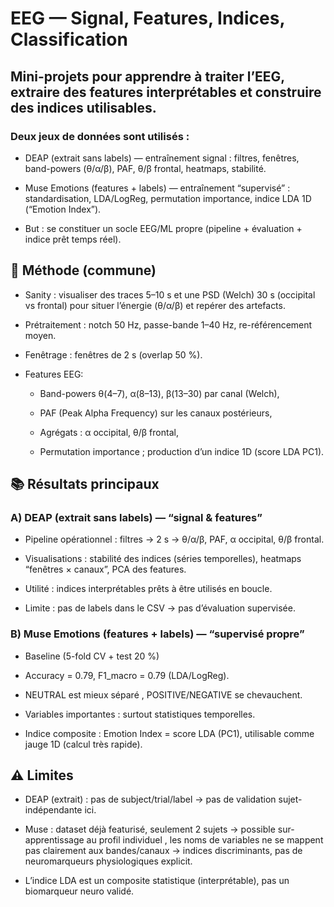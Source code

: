 # EEG  — Signal, Features, Indices, Classification

## Mini-projets pour apprendre à traiter l’EEG, extraire des features interprétables et construire des indices utilisables. 

### Deux jeux de données sont utilisés :

- DEAP (extrait sans labels) — entraînement signal : filtres, fenêtres, band-powers (θ/α/β), PAF, θ/β frontal, heatmaps, stabilité.

- Muse Emotions (features + labels) — entraînement “supervisé” : standardisation, LDA/LogReg, permutation importance, indice LDA 1D (“Emotion Index”).

- But : se constituer un socle EEG/ML propre (pipeline + évaluation + indice prêt temps réel).

## 🔎 Méthode (commune)

- Sanity : visualiser des traces 5–10 s et une PSD (Welch) 30 s (occipital vs frontal) pour situer l’énergie (θ/α/β) et repérer des artefacts.

- Prétraitement : notch 50 Hz, passe-bande 1–40 Hz, re-référencement moyen.

- Fenêtrage : fenêtres de 2 s (overlap 50 %).

- Features EEG:

  - Band-powers θ(4–7), α(8–13), β(13–30) par canal (Welch),

  - PAF (Peak Alpha Frequency) sur les canaux postérieurs,

  - Agrégats : α occipital, θ/β frontal,

  - Permutation importance ; production d’un indice 1D (score LDA PC1).

## 📚 Résultats principaux

### A) DEAP (extrait sans labels) — “signal & features”

 - Pipeline opérationnel : filtres -> 2 s -> θ/α/β, PAF, α occipital, θ/β frontal.

 - Visualisations : stabilité des indices (séries temporelles), heatmaps “fenêtres × canaux”, PCA des features.

 - Utilité :  indices interprétables prêts à être utilisés en boucle.

 - Limite : pas de labels dans le CSV -> pas d’évaluation supervisée. 


### B) Muse Emotions (features + labels) — “supervisé propre”

 - Baseline (5-fold CV + test 20 %) 

 - Accuracy = 0.79, F1_macro = 0.79 (LDA/LogReg).

 - NEUTRAL est mieux séparé , POSITIVE/NEGATIVE se chevauchent.

 - Variables importantes : surtout statistiques temporelles.

 - Indice composite : Emotion Index = score LDA (PC1), utilisable comme jauge 1D (calcul très rapide).

## ⚠️ Limites 

- DEAP (extrait) : pas de subject/trial/label -> pas de validation sujet-indépendante ici.

- Muse : dataset déjà featurisé, seulement 2 sujets  -> possible sur-apprentissage au profil individuel , les noms de variables ne se mappent pas clairement aux bandes/canaux -> indices discriminants, pas de neuromarqueurs physiologiques explicit.

- L’indice LDA est un composite statistique (interprétable), pas un biomarqueur neuro validé.



